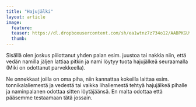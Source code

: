 ```yaml
---
title: "Hajujälki"
layout: article
image:
  feature:
  teaser: https://dl.dropboxusercontent.com/sh/ea1wtnz7z734o12/AABPKGUtzGzXAZg45Ayh-U7za/muut/Kuva%20tulossa%20pian.jpg
  thumb:
---
```


Sisällä olen joskus piilottanut yhden palan esim. juustoa tai nakkia niin, että vedän namilla jäljen lattiaa pitkin ja nami löytyy tuota hajujälkeä seuraamalla (Miki on odottanut parvekkeella).

Ne onnekkaat joilla on oma piha, niin kannattaa kokeilla laittaa esim. tonnikalaliemestä ja vedestä tai vaikka lihaliemestä tehtyä hajujälkeä pihalle ja naminpalanen odottaa sitten löytäjäänsä. En malta odottaa että pääsemme testaamaan tätä jossain.
